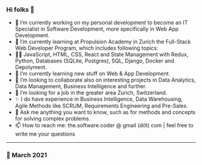### Hi folks 👋

<!--
**the-software-coder/the-software-coder** is a ✨ _special_ ✨ repository because its `README.md` (this file) appears on your GitHub profile.

Here are some ideas to get you started:

- 👯 I’m looking to collaborate on ...
- 📫 How to reach me: ...
- 😄 Pronouns: ...
- ⚡ Fun fact: ...
-->
- 🔭 I’m currently working on my personal development to become an IT Specialist in Software Development, more specifically in Web App Development.
- 🌱 I’m currently learning at Propulsion Academy in Zurich the Full-Stack Web Developer Program, which includes following topics: 
- 🧑‍💻 JavaScript, HTML, CSS, React and State Management with Redux, Python, Databases (SQLite, Postgres), SQL, Django, Docker and Depolyment.
- 📙 I’m currently learning new stuff on Web & App Development.
- 👯 I’m looking to collaborate also on interesting projects in Data Analytics, Data Management, Business Intelligence and further.
- 🤔 I’m looking for a job in the greater area Zurich, Switzerland.
- ✨ I do have experience in Business Intelligence, Data Warehousing, Agile Methods like SCRUM, Requirements Engineering and Pre-Sales.
- 💬 Ask me anything you want to know, such as for methods and concepts for solving complex problems.
- 📫 How to reach me: the.software.coder @ gmail (döt) com | feel free to write me your questions
---
### 📅 March 2021
